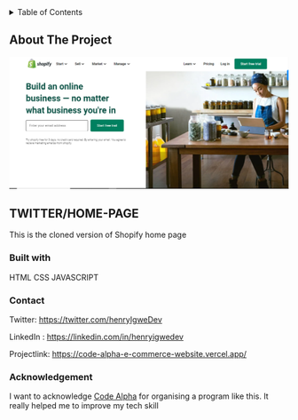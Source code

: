 <!-- TABLE OF CONTENTS -->
<details>
  <summary>Table of Contents</summary>
  <ol>
    <li>
      <a href="#about-the-project">About The Project</a>
      <ul>
        <li><a href="#built-with">Built With</a></li>
      </ul>
    </li>
    <li>
      <a href="#getting-started">Getting Started</a>
    </li>
    <li><a href="#contact">Contact</a></li>
    <li><a href="#acknowledgments">Acknowledgments</a></li>
  </ol>
</details>

<!-- ABOUT THE PROJECT -->

## About The Project

![](./img/screenshot.png)

## TWITTER/HOME-PAGE

This is the cloned version of Shopify home page

### Built with

HTML
CSS
JAVASCRIPT

### Contact

Twitter: https://twitter.com/henryIgweDev

LinkedIn : https://linkedin.com/in/henryigwedev

Projectlink: https://code-alpha-e-commerce-website.vercel.app/

### Acknowledgement

I want to acknowledge [Code Alpha](https://www.linkedin.com/company/codealpha/?lipi=urn%3Ali%3Apage%3Acompanies_company_index%3Bd4cd82ba-49ce-4939-a85e-48223ce1e640) for organising a program like this. It really helped me to improve my tech skill
